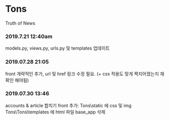 # Tons
Truth of News



### 2019.7.21 12:40am

models.py, views.py, urls.py 및 templates 업데이트

### 2019.07.28 21:05

front 개략적인 추가, url 및 href 링크 수정 필요. (+ css 적용도 맞게 짝지어졌는지 재확인 해야됨)

### 2019.07.30 13:46
accounts & article 합치기
front 추가: Tons\static 에 css 및 img
            Tons\Tons\templates 에 html 파일
base_app 삭제
